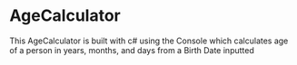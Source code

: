 # AgeCalculator
This AgeCalculator is built with c# using the Console which calculates age of a person in years, months, and days from a Birth Date inputted 